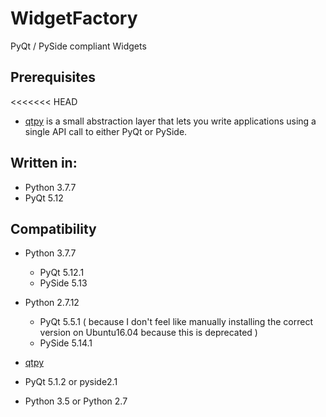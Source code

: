 # WidgetFactory
PyQt / PySide compliant Widgets

## Prerequisites
<<<<<<< HEAD
* [qtpy](https://pypi.org/project/QtPy/) is a small abstraction layer that lets you write applications using a single API call to either PyQt or PySide.
 
## Written in:
  * Python 3.7.7
  * PyQt 5.12

## Compatibility
  * Python 3.7.7
    * PyQt 5.12.1
    * PySide 5.13
  * Python 2.7.12
    * PyQt 5.5.1 ( because I don't feel like manually installing the correct version on Ubuntu16.04 because this is deprecated )
    * PySide 5.14.1

* [qtpy](https://pypi.org/project/QtPy/)
* PyQt 5.1.2 or pyside2.1
* Python 3.5 or Python 2.7

